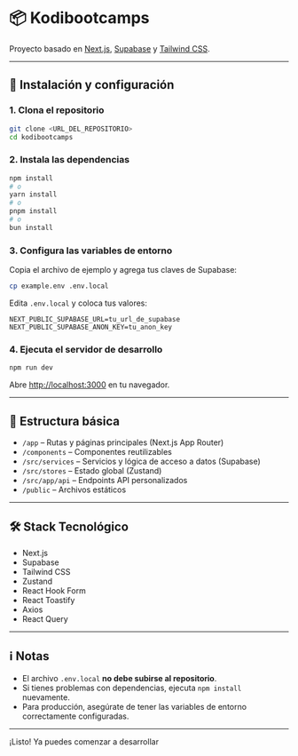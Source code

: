 # 📦 Kodibootcamps

Proyecto basado en [Next.js](https://nextjs.org), [Supabase](https://supabase.com/) y [Tailwind CSS](https://tailwindcss.com/).

---

## 🚀 Instalación y configuración

### 1. Clona el repositorio

```bash
git clone <URL_DEL_REPOSITORIO>
cd kodibootcamps
```

### 2. Instala las dependencias

```bash
npm install
# o
yarn install
# o
pnpm install
# o
bun install
```

### 3. Configura las variables de entorno

Copia el archivo de ejemplo y agrega tus claves de Supabase:

```bash
cp example.env .env.local
```

Edita `.env.local` y coloca tus valores:

```
NEXT_PUBLIC_SUPABASE_URL=tu_url_de_supabase
NEXT_PUBLIC_SUPABASE_ANON_KEY=tu_anon_key
```

### 4. Ejecuta el servidor de desarrollo

```bash
npm run dev
```

Abre [http://localhost:3000](http://localhost:3000) en tu navegador.

---

## 📁 Estructura básica

- `/app` – Rutas y páginas principales (Next.js App Router)
- `/components` – Componentes reutilizables
- `/src/services` – Servicios y lógica de acceso a datos (Supabase)
- `/src/stores` – Estado global (Zustand)
- `/src/app/api` – Endpoints API personalizados
- `/public` – Archivos estáticos

---

## 🛠️ Stack Tecnológico

- Next.js
- Supabase
- Tailwind CSS
- Zustand
- React Hook Form
- React Toastify
- Axios
- React Query

---

## ℹ️ Notas

- El archivo `.env.local` **no debe subirse al repositorio**.
- Si tienes problemas con dependencias, ejecuta `npm install` nuevamente.
- Para producción, asegúrate de tener las variables de entorno correctamente configuradas.

---

¡Listo! Ya puedes comenzar a desarrollar
